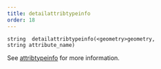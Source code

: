 ```yaml
---
title: detailattribtypeinfo
order: 18
---
```

`string  detailattribtypeinfo(<geometry>geometry, string attribute_name)`

See [attribtypeinfo](attribtypeinfo.html "Returns the transformation metadata of a geometry attribute.") for more information.
